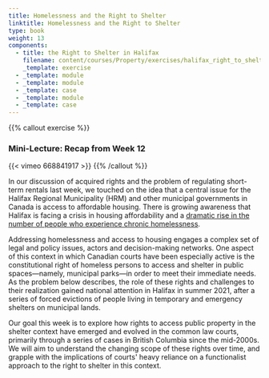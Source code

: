 ```yaml
---
title: Homelessness and the Right to Shelter
linktitle: Homelessness and the Right to Shelter
type: book
weight: 13
components:
  - title: the Right to Shelter in Halifax
    filename: content/courses/Property/exercises/halifax_right_to_shelter.md
    _template: exercise
  - _template: module
  - _template: module
  - _template: case
  - _template: module
  - _template: case
---
```


{{% callout exercise %}} 

### Mini-Lecture: Recap from Week 12

{{< vimeo 668841917 >}}
{{% /callout %}}

In our discussion of acquired rights and the problem of regulating short-term rentals last week, we touched on the idea that a central issue for the Halifax Regional Municipality (HRM) and other municipal governments in Canada is access to affordable housing. There is growing awareness that Halifax is facing a crisis in housing affordability and a [dramatic rise in the number of people who experience chronic homelessness](https://www.cbc.ca/news/canada/nova-scotia/homeless-report-2020-covid-19-affordable-housing-association-of-nova-scotia-1.5805458).

Addressing homelessness and access to housing engages a complex set of legal and policy issues, actors and decision-making networks. One aspect of this context in which Canadian courts have been especially active is the constitutional right of homeless persons to access and shelter in public spaces—namely, municipal parks—in order to meet their immediate needs. As the problem below describes, the role of these rights and challenges to their realization gained national attention in Halifax in summer 2021, after a series of forced evictions of people living in temporary and emergency shelters on municipal lands.

Our goal this week is to explore how rights to access public property in the shelter context have emerged and evolved in the common law courts, primarily through a series of cases in British Columbia since the mid-2000s. We will aim to understand the changing scope of these rights over time, and grapple with the implications of courts' heavy reliance on a functionalist approach to the right to shelter in this context.



